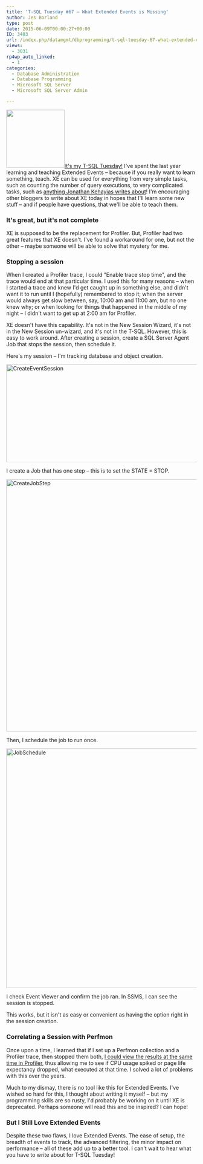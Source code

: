 ```yaml
---
title: 'T-SQL Tuesday #67 – What Extended Events is Missing'
author: Jes Borland
type: post
date: 2015-06-09T00:00:27+00:00
ID: 3403
url: /index.php/datamgmt/dbprogramming/t-sql-tuesday-67-what-extended-events-is-missing/
views:
  - 3031
rp4wp_auto_linked:
  - 1
categories:
  - Database Administration
  - Database Programming
  - Microsoft SQL Server
  - Microsoft SQL Server Admin

---
```

[<img class="alignnone" src="https://lessthandot.z19.web.core.windows.net/wp-content/uploads/blogs/DataMgmt/olap_1.gif" alt="" width="154" height="154" />][1]<a href="/index.php/uncategorized/youre-invited-to-t-sql-tuesday-67-extended-events/" target="_blank">It's my T-SQL Tuesday!</a> I've spent the last year learning and teaching Extended Events – because if you really want to learn something, teach. XE can be used for everything from very simple tasks, such as counting the number of query executions, to very complicated tasks, such as [anything Jonathan Kehayias writes about][2]! I'm encouraging other bloggers to write about XE today in hopes that I'll learn some new stuff – and if people have questions, that we'll be able to teach them.

### It's great, but it's not complete

XE is supposed to be the replacement for Profiler. But, Profiler had two great features that XE doesn't. I've found a workaround for one, but not the other – maybe someone will be able to solve that mystery for me.

### Stopping a session

When I created a Profiler trace, I could "Enable trace stop time", and the trace would end at that particular time. I used this for many reasons – when I started a trace and knew I'd get caught up in something else, and didn't want it to run until I (hopefully) remembered to stop it; when the server would always get slow between, say, 10:00 am and 11:00 am, but no one knew why; or when looking for things that happened in the middle of my night – I didn't want to get up at 2:00 am for Profiler.

XE doesn't have this capability. It's not in the New Session Wizard, it's not in the New Session un-wizard, and it's not in the T-SQL. However, this is easy to work around. After creating a session, create a SQL Server Agent Job that stops the session, then schedule it.

Here's my session – I'm tracking database and object creation.

[<img class="aligncenter wp-image-3404 size-full" src="https://lessthandot.z19.web.core.windows.net/wp-content/uploads/2015/06/CreateEventSession.png" alt="CreateEventSession" width="587" height="259" srcset="https://lessthandot.z19.web.core.windows.net/wp-content/uploads/2015/06/CreateEventSession.png 587w, https://lessthandot.z19.web.core.windows.net/wp-content/uploads/2015/06/CreateEventSession-300x132.png 300w" sizes="(max-width: 587px) 100vw, 587px" />][3]

I create a Job that has one step – this is to set the STATE = STOP.

[<img class="size-full wp-image-3406 aligncenter" src="https://lessthandot.z19.web.core.windows.net/wp-content/uploads/2015/06/CreateJobStep.png" alt="CreateJobStep" width="820" height="668" srcset="https://lessthandot.z19.web.core.windows.net/wp-content/uploads/2015/06/CreateJobStep.png 820w, https://lessthandot.z19.web.core.windows.net/wp-content/uploads/2015/06/CreateJobStep-300x244.png 300w" sizes="(max-width: 820px) 100vw, 820px" />][4]

Then, I schedule the job to run once.

[<img class="size-full wp-image-3405 aligncenter" src="https://lessthandot.z19.web.core.windows.net/wp-content/uploads/2015/06/JobSchedule.png" alt="JobSchedule" width="706" height="634" srcset="https://lessthandot.z19.web.core.windows.net/wp-content/uploads/2015/06/JobSchedule.png 706w, https://lessthandot.z19.web.core.windows.net/wp-content/uploads/2015/06/JobSchedule-300x269.png 300w" sizes="(max-width: 706px) 100vw, 706px" />][5]

I check Event Viewer and confirm the job ran. In SSMS, I can see the session is stopped.

This works, but it isn't as easy or convenient as having the option right in the session creation.

### Correlating a Session with Perfmon

Once upon a time, I learned that if I set up a Perfmon collection and a Profiler trace, then stopped them both, [I could view the results at the same time in Profiler][6], thus allowing me to see if CPU usage spiked or page life expectancy dropped, what executed at that time. I solved a lot of problems with this over the years.

Much to my dismay, there is no tool like this for Extended Events. I've wished so hard for this, I thought about writing it myself – but my programming skills are so rusty, I'd probably be working on it until XE is deprecated. Perhaps someone will read this and be inspired? I can hope!

### But I Still Love Extended Events

Despite these two flaws, I love Extended Events. The ease of setup, the breadth of events to track, the advanced filtering, the minor impact on performance – all of these add up to a better tool. I can't wait to hear what you have to write about for T-SQL Tuesday!

 [1]: /index.php/uncategorized/youre-invited-to-t-sql-tuesday-67-extended-events/
 [2]: https://www.sqlskills.com/blogs/jonathan/category/extended-events/
 [3]: https://lessthandot.z19.web.core.windows.net/wp-content/uploads/2015/06/CreateEventSession.png
 [4]: https://lessthandot.z19.web.core.windows.net/wp-content/uploads/2015/06/CreateJobStep.png
 [5]: https://lessthandot.z19.web.core.windows.net/wp-content/uploads/2015/06/JobSchedule.png
 [6]: http://www.mssqltips.com/sqlservertip/1212/correlating-performance-monitor-and-sql-server-profiler-data/